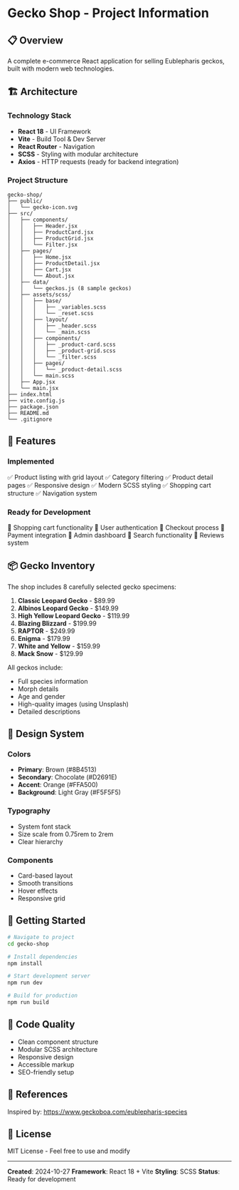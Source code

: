 # Gecko Shop - Project Information

## 📋 Overview
A complete e-commerce React application for selling Eublepharis geckos, built with modern web technologies.

## 🏗️ Architecture

### Technology Stack
- **React 18** - UI Framework
- **Vite** - Build Tool & Dev Server
- **React Router** - Navigation
- **SCSS** - Styling with modular architecture
- **Axios** - HTTP requests (ready for backend integration)

### Project Structure
```
gecko-shop/
├── public/
│   └── gecko-icon.svg
├── src/
│   ├── components/
│   │   ├── Header.jsx
│   │   ├── ProductCard.jsx
│   │   ├── ProductGrid.jsx
│   │   └── Filter.jsx
│   ├── pages/
│   │   ├── Home.jsx
│   │   ├── ProductDetail.jsx
│   │   ├── Cart.jsx
│   │   └── About.jsx
│   ├── data/
│   │   └── geckos.js (8 sample geckos)
│   ├── assets/scss/
│   │   ├── base/
│   │   │   ├── _variables.scss
│   │   │   └── _reset.scss
│   │   ├── layout/
│   │   │   ├── _header.scss
│   │   │   └── _main.scss
│   │   ├── components/
│   │   │   ├── _product-card.scss
│   │   │   ├── _product-grid.scss
│   │   │   └── _filter.scss
│   │   ├── pages/
│   │   │   └── _product-detail.scss
│   │   └── main.scss
│   ├── App.jsx
│   └── main.jsx
├── index.html
├── vite.config.js
├── package.json
├── README.md
└── .gitignore
```

## 🦎 Features

### Implemented
✅ Product listing with grid layout
✅ Category filtering
✅ Product detail pages
✅ Responsive design
✅ Modern SCSS styling
✅ Shopping cart structure
✅ Navigation system

### Ready for Development
🔄 Shopping cart functionality
🔄 User authentication
🔄 Checkout process
🔄 Payment integration
🔄 Admin dashboard
🔄 Search functionality
🔄 Reviews system

## 📦 Gecko Inventory

The shop includes 8 carefully selected gecko specimens:

1. **Classic Leopard Gecko** - $89.99
2. **Albinos Leopard Gecko** - $149.99
3. **High Yellow Leopard Gecko** - $119.99
4. **Blazing Blizzard** - $199.99
5. **RAPTOR** - $249.99
6. **Enigma** - $179.99
7. **White and Yellow** - $159.99
8. **Mack Snow** - $129.99

All geckos include:
- Full species information
- Morph details
- Age and gender
- High-quality images (using Unsplash)
- Detailed descriptions

## 🎨 Design System

### Colors
- **Primary**: Brown (#8B4513)
- **Secondary**: Chocolate (#D2691E)
- **Accent**: Orange (#FFA500)
- **Background**: Light Gray (#F5F5F5)

### Typography
- System font stack
- Size scale from 0.75rem to 2rem
- Clear hierarchy

### Components
- Card-based layout
- Smooth transitions
- Hover effects
- Responsive grid

## 🚀 Getting Started

```bash
# Navigate to project
cd gecko-shop

# Install dependencies
npm install

# Start development server
npm run dev

# Build for production
npm run build
```

## 📝 Code Quality

- Clean component structure
- Modular SCSS architecture
- Responsive design
- Accessible markup
- SEO-friendly setup

## 🔗 References

Inspired by: https://www.geckoboa.com/eublepharis-species

## 📄 License

MIT License - Feel free to use and modify

---

**Created**: 2024-10-27
**Framework**: React 18 + Vite
**Styling**: SCSS
**Status**: Ready for development
